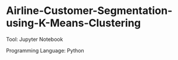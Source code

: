 # Airline-Customer-Segmentation-using-K-Means-Clustering

Tool: Jupyter Notebook

Programming Language: Python

